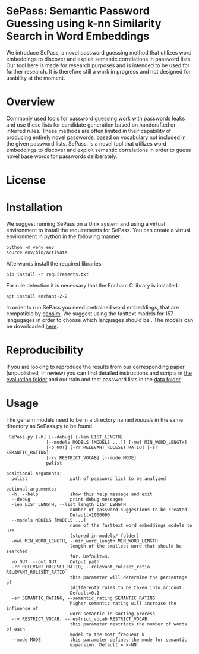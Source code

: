 # SePass: Semantic Password Guessing using k-nn Similarity Search in Word Embeddings

We introduce SePass, a novel password guessing method that utilizes word embeddings to discover and exploit semantic correlations in password lists. 
Our tool here is made for research purposes and is intended to be used for further research. It is therefore still a work in progress and not designed for usability at the moment. 
 
 # Overview
Commonly used tools for password guessing work with passwords leaks and use these lists for candidate generation based on handcrafted or inferred rules. These methods are often limited in their capability of producing entirely novel passwords, based on vocabulary not included in the given password lists. SePass, is a novel tool that utilizes word embeddings to discover and exploit semantic correlations in order to guess novel base words for passwords deliberately. 
 
 # License
 
 
 
 # Installation
 
 We suggest running SePass on a Unix system and using a virtual environment to install the requirements for SePass. 
 You can create a virtual environment in python in the following manner:
 
 ```
 python -m venv env 
 source env/bin/activate
 ```
 Afterwards install the required libraries:
 
 ```
 pip install -r requirements.txt
 ```

For rule detection it is necessary that the Enchant C library is installed:

```
apt install enchant-2-2
```

In order to run SePass you need pretrained word embeddings, that are compatible by [gensim](https://radimrehurek.com/gensim/). We suggest using the fasttext models for 157 langugages in order to choose which languages should be . The models can be downloaded [here](https://fasttext.cc/docs/en/crawl-vectors.html).
 
 # Reproducibility
 
 If you are looking to reproduce the results from our corresponding paper (unpublished, in review) you can find detailed instructions and scripts in [the evaluation folder](/evaluation/) and our train and test password lists in the [data folder](/data/)
 
 # Usage
The gensim models need to be in a directory named *models* in the same directory as SePass.py to be found.
 
```
 SePass.py [-h] [--debug] [-len LIST_LENGTH]
               [--models MODELS [MODELS ...]] [-mwl MIN_WORD_LENGTH]
               [-o OUT] [-rr RELEVANT_RULESET_RATIO] [-sr SEMANTIC_RATING]
               [-rv RESTRICT_VOCAB] [--mode MODE]
               pwlist
               
positional arguments:
  pwlist                path of password list to be analyzed

optional arguments:
  -h, --help            show this help message and exit
  --debug               print debug messages
  -len LIST_LENGTH, --list_length LIST_LENGTH
                        number of password suggestions to be created.
                        Default=1000000
  --models MODELS [MODELS ...]
                        name of the fasttext word embeddings models to use
                        (stored in models/ folder)
  -mwl MIN_WORD_LENGTH, --min_word_length MIN_WORD_LENGTH
                        length of the smallest word that should be searched
                        for. Default=4.
  -o OUT, --out OUT     Output path
  -rr RELEVANT_RULESET_RATIO, --relevant_ruleset_ratio RELEVANT_RULESET_RATIO
                        this parameter will determine the percentage of
                        (different) rules to be taken into account.
                        Default=0.1
  -sr SEMANTIC_RATING, --semantic_rating SEMANTIC_RATING
                        higher semantic rating will increase the influence of
                        word semantic in sorting process
  -rv RESTRICT_VOCAB, --restrict_vocab RESTRICT_VOCAB
                        this parameter restricts the number of words of each
                        model to the most frequent k
  --mode MODE           this parameter defines the mode for semantic
                        expansion. Default = k-NN
```
